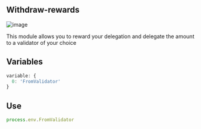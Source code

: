 ## Withdraw-rewards

![image](https://user-images.githubusercontent.com/1071490/186237777-60fa6585-e335-49ac-b7e9-2c07a2f1c5e0.png)

This module allows you to reward your delegation and delegate the amount to a validator of your choice

## Variables

``` js
variable: {
  0: 'FromValidator'
}
``` 

## Use

``` js
process.env.FromValidator
``` 

